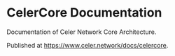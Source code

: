 # CelerCore Documentation

Documentation of Celer Network Core Architecture.

Published at https://www.celer.network/docs/celercore.
